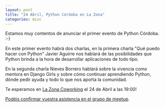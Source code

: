 ```yaml
---
layout: post
title: "24 Abril, Python Córdoba en La Zona"
categories: misc
---
```


Estamos muy contentos de anunciar el primer evento de Python Córdoba. :-)

En este primer evento habrá dos charlas, en la primera charla "Qué puedo hacer con Python"
Javier Aguirre nos hablará de las posibilidades que Python brinda a la hora de desarrollar aplicaciones de todo tipo.

En la segunda charla Nieves Borrero hablará sobre la vivencia como mentora en Django Girls y sobre cómo continuar aprendiendo Python, dónde pedir ayuda y todo lo que nos aporta la comunidad.

Te esperamos en [La Zona Coworking](https://goo.gl/maps/fGAEM7JaM7J2) el 24 de Abril a las 19:00!

[Podéis confirmar vuestra asistencia en el grupo de meetup](https://www.meetup.com/es-ES/Meetup-de-Python-en-Cordoba/events/260563429/).
